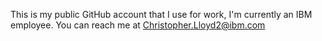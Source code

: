 This is my public GitHub account that I use for work, I'm currently an IBM employee.
You can reach me at Christopher.Lloyd2@ibm.com

